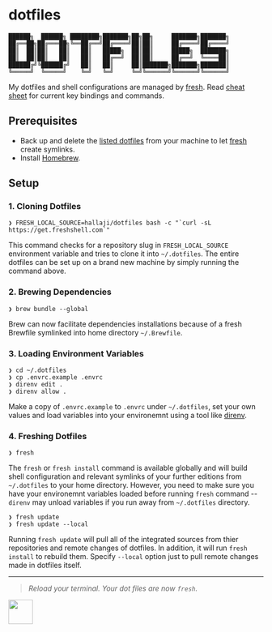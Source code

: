 # dotfiles

```text
██████╗  ██████╗ ████████╗███████╗██╗██╗     ███████╗███████╗
██╔══██╗██╔═══██╗╚══██╔══╝██╔════╝██║██║     ██╔════╝██╔════╝
██║  ██║██║   ██║   ██║   █████╗  ██║██║     █████╗  ███████╗
██║  ██║██║   ██║   ██║   ██╔══╝  ██║██║     ██╔══╝  ╚════██║
██████╔╝╚██████╔╝   ██║   ██║     ██║███████╗███████╗███████║
╚═════╝  ╚═════╝    ╚═╝   ╚═╝     ╚═╝╚══════╝╚══════╝╚══════╝
```

My dotfiles and shell configurations are managed by [fresh](https://freshshell.com). Read [cheat sheet](docs/CHEATSHEET.md)
for current key bindings and commands.

## Prerequisites

- Back up and delete the [listed dotfiles](bin/rm-symlinks) from your machine to let [fresh](https://freshshell.com) create symlinks.
- Install [Homebrew](https://brew.sh/).

## Setup

### 1. Cloning Dotfiles

```shell
❯ FRESH_LOCAL_SOURCE=hallaji/dotfiles bash -c "`curl -sL https://get.freshshell.com`"
```

This command checks for a repository slug in `FRESH_LOCAL_SOURCE` environment variable and tries to clone it into
`~/.dotfiles`. The entire dotfiles can be set up on a brand new machine by simply running the command above.

### 2. Brewing Dependencies

```shell
❯ brew bundle --global
```

Brew can now facilitate dependencies installations because of a fresh Brewfile symlinked into home directory `~/.Brewfile`.

### 3. Loading Environment Variables

```shell
❯ cd ~/.dotfiles
❯ cp .envrc.example .envrc
❯ direnv edit .
❯ direnv allow .
```

Make a copy of `.envrc.example` to `.envrc` under `~/.dotfiles`, set your own values and load variables into your
environemnt using a tool like [direnv](https://direnv.net).

### 4. Freshing Dotfiles

```shell
❯ fresh
```

The `fresh` or `fresh install` command is available globally and will build shell configuration and relevant symlinks
of your further editions from `~/.dotfiles` to your home directory. However, you need to make sure you have your
environemnt variables loaded before running `fresh` command -- `direnv` may unload variables if you run away from
`~/.dotfiles` directory.

```shell
❯ fresh update
❯ fresh update --local
```

Running `fresh update` will pull all of the integrated sources from thier repositories and remote changes of dotfiles.
In addition, it will run `fresh install` to rebuild them. Specify `--local` option just to pull remote changes
made in dotfiles itself.

---

> _Reload your terminal. Your dot files are now `fresh`._

<a href="https://hallaji.com">
  <img src="https://hallaji.com/assets/fav/fav.svg" widht="48" height="48">
</a>
